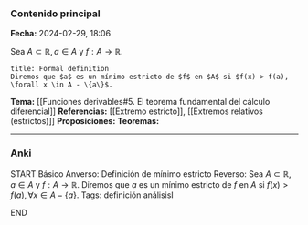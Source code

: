 ### Contenido principal

**Fecha:** 2024-02-29, 18:06

Sea $A \subset \mathbb R, a \in A$ y $f: A \to \mathbb R$.

```ad-formal
title: Formal definition
Diremos que $a$ es un mínimo estricto de $f$ en $A$ si $f(x) > f(a), \forall x \in A - \{a\}$.
```

**Tema:** [[Funciones derivables#5. El teorema fundamental del cálculo diferencial]]
**Referencias:** [[Extremo estricto]], [[Extremos relativos (estrictos)]]
**Proposiciones:**
**Teoremas:**

---
### Anki

START
Básico
Anverso: Definición de mínimo estricto
Reverso: Sea $A \subset \mathbb R, a \in A$ y $f: A \to \mathbb R$. Diremos que $a$ es un mínimo estricto de $f$ en $A$ si $f(x) > f(a), \forall x \in A - \{a\}$.
Tags: definición análisisI
<!--ID: 1709231331258-->
END